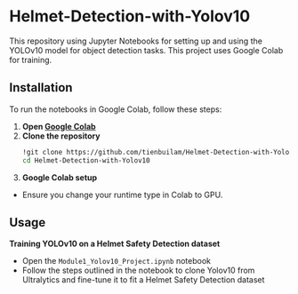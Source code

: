 # Helmet-Detection-with-Yolov10
This repository using Jupyter Notebooks for setting up and using the YOLOv10 model for object detection tasks. This project uses Google Colab for training.

## Installation
To run the notebooks in Google Colab, follow these steps:
1. **Open [Google Colab](https://colab.research.google.com/)**
2. **Clone the repository**
   ```sh
   !git clone https://github.com/tienbuilam/Helmet-Detection-with-Yolov10.git
   cd Helmet-Detection-with-Yolov10
   ```
3. **Google Colab setup**
- Ensure you change your runtime type in Colab to GPU.

## Usage
**Training YOLOv10 on a Helmet Safety Detection dataset**
- Open the `Module1_Yolov10_Project.ipynb` notebook
- Follow the steps outlined in the notebook to clone Yolov10 from Ultralytics and fine-tune it to fit a Helmet Safety Detection dataset
